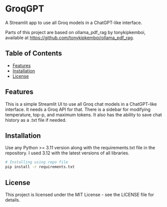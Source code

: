# GroqGPT
A Streamlit app to use all Groq models in a ChatGPT-like interface.

Parts of this project are based on ollama_pdf_rag by tonykipkemboi, available at https://github.com/tonykipkemboi/ollama_pdf_rag.

## Table of Contents
- [Features](#features)
- [Installation](#installation)
- [License](#license)

## Features

This is a simple Streamlit UI to use all Groq chat models in a ChatGPT-like interface. It needs a Groq API for that. There is a sidebar for modifying temperature, top-p, and maximum tokens. It also has the ability to save chat history as a .txt file if needed.

## Installation

Use any Python >= 3.11 version along with the requirements.txt file in the repository. I used 3.12 with the latest versions of all libraries.

```bash
# Installing using repo file
pip install -r requirements.txt
```

## License

This project is licensed under the MIT License - see the LICENSE file for details.
